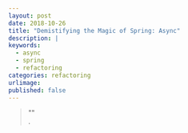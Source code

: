 ```yaml
---
layout: post
date: 2018-10-26
title: "Demistifying the Magic of Spring: Async"
description: |
keywords:
  - async
  - spring
  - refactoring
categories: refactoring
urlimage: 
published: false
---
```


>""  
>[]().  

<!--more-->

##
